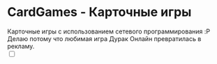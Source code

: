 # CardGames - Карточные игры
Карточные игры с использованием сетевого программирования :P<br>
Делаю потому что любимая игра Дурак Онлайн превратилась в рекламу.<br>
<input type="checkbox">
